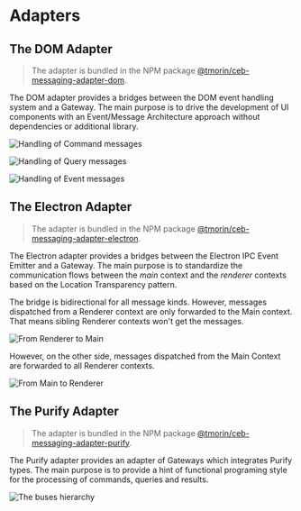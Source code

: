 # Adapters

## The DOM Adapter

> The adapter is bundled in the NPM package [@tmorin/ceb-messaging-adapter-dom](https://www.npmjs.com/package/@tmorin/ceb-messaging-adapter-dom).

The DOM adapter provides a bridges between the DOM event handling system and a Gateway.
The main purpose is to drive the development of UI components with an Event/Message Architecture approach without dependencies or additional library.

![Handling of Command messages](adapter-dom-command.png)

![Handling of Query messages](adapter-dom-query.png)

![Handling of Event messages](adapter-dom-event.png)

## The Electron Adapter

> The adapter is bundled in the NPM package [@tmorin/ceb-messaging-adapter-electron](https://www.npmjs.com/package/@tmorin/ceb-messaging-adapter-electron).

The Electron adapter provides a bridges between the Electron IPC Event Emitter and a Gateway.
The main purpose is to standardize the communication flows between the _main_ context and the _renderer_ contexts based on the Location Transparency pattern.

The bridge is bidirectional for all message kinds.
However, messages dispatched from a Renderer context are only forwarded to the Main context.
That means sibling Renderer contexts won't get the messages.

![From Renderer to Main](adapter-electron-renderer_to_main.png)

However, on the other side, messages dispatched from the Main Context are forwarded to all Renderer contexts.

![From Main to Renderer](adapter-electron-main_to_renderer.png)

## The Purify Adapter

> The adapter is bundled in the NPM package [@tmorin/ceb-messaging-adapter-purify](https://www.npmjs.com/package/@tmorin/ceb-messaging-adapter-purify).

The Purify adapter provides an adapter of Gateways which integrates Purify types.
The main purpose is to provide a hint of functional programing style for the processing of commands, queries and results.

![The buses hierarchy](adapter-purify.png)
